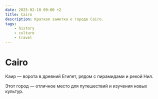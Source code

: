 ```yaml
---
date: 2025-02-10 09:00 +2
title: Cairo
description: Краткая заметка о городе Cairo.
tags:
    - history
    - culture
    - travel
---
```

# Cairo

Каир — ворота в древний Египет, рядом с пирамидами и рекой Нил.

Этот город — отличное место для путешествий и изучения новых культур.